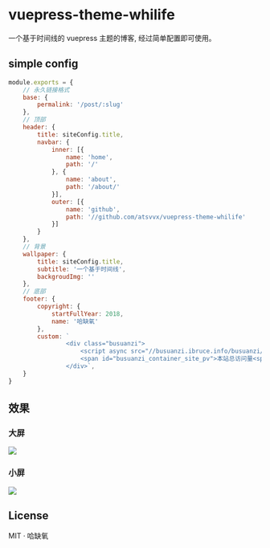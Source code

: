 
# vuepress-theme-whilife

一个基于时间线的 vuepress 主题的博客, 经过简单配置即可使用。

## simple config

```js
module.exports = {
    // 永久链接格式
    base: {
        permalink: '/post/:slug'
    },
    // 顶部
    header: {
        title: siteConfig.title,
        navbar: {
            inner: [{
                name: 'home',
                path: '/'
            }, {
                name: 'about',
                path: '/about/'
            }],
            outer: [{
                name: 'github',
                path: '//github.com/atsvvx/vuepress-theme-whilife'
            }]
        }
    },
    // 背景
    wallpaper: {
        title: siteConfig.title,
        subtitle: '一个基于时间线',
        backgroudImg: ''
    },
    // 底部
    footer: {
        copyright: {
            startFullYear: 2018,
            name: '哈缺氧'
        },
        custom: `
                <div class="busuanzi">
                    <script async src="//busuanzi.ibruce.info/busuanzi/2.3/busuanzi.pure.mini.js"></script>
                    <span id="busuanzi_container_site_pv">本站总访问量<span id="busuanzi_value_site_pv"></span>次</span>
                </div>`,
    }
}
```

## 效果

### 大屏

![](https://i.loli.net/2019/11/20/cIT8C5GvjUJkSPB.png)

### 小屏

![](https://i.loli.net/2019/11/20/Sa7j2FNcYH6UIrD.png)

## License

MIT · 哈缺氧
